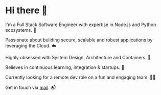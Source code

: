 # Hi there 👋

I'm a Full Stack Software Engineer with expertise in Node.js and Python ecosystems. 🌱

Passionate about building secure, scalable and robust applications by leveraging the Cloud. ☁️

Highly obsessed with System Design, Architecture and Containers. 🐋

Believes in continuous learning, integration & startups. 🔁

Currently looking for a remote dev role on a fun and engaging team. 👨‍💻

Get in touch via [mail](mailto:dev.bhorta@gmail.com). 📬

